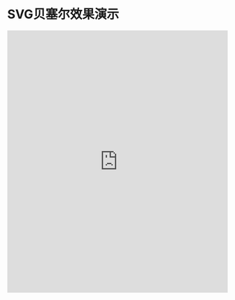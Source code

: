 # SVG贝塞尔效果演示

<p><iframe style="width: 100%; height: 600px;" src="https://demo.xiaohuochai.site/js/svg/bazier/b1.html" frameborder="0" width="320" height="240"></iframe></p>
